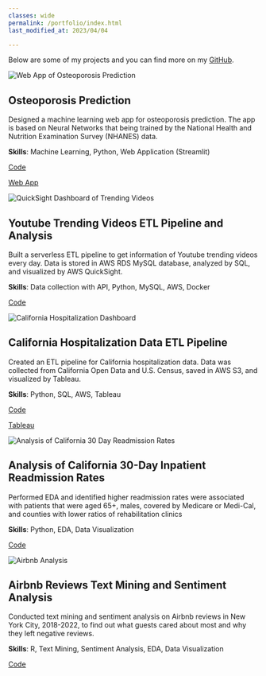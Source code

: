 ```yaml
---
classes: wide
permalink: /portfolio/index.html
last_modified_at: 2023/04/04

---
```


Below are some of my projects and you can find more on my [GitHub](https://github.com/eeliuqin).

<div class="portfolio-projects">
  <div class="row">
    <div class="img-section">
      <img src="/assets/images/portfolio/web-app-osteo.png" alt="Web App of Osteoporosis Prediction">
    </div>
    <div class="desc-section">
      <h2>Osteoporosis Prediction</h2>
      <p>Designed a machine learning web app for osteoporosis prediction. The app is based on Neural Networks that being trained by the National Health and Nutrition Examination Survey (NHANES) data.</p>
      <p>
        <b>Skills</b>: Machine Learning, Python, Web Application (Streamlit)
      </p>
      <p>
        <a target="_blank" href="https://github.com/eeliuqin/Osteoporosis-Analysis-and-Prediction-on-NHANES-Data">Code</a>
      </p>
      <p>
        <a target="_blank" href="https://osteoporosis-prediction.streamlit.app/">Web App</a>
      </p>
    </div>
  </div>
  <div class="row">
    <div class="img-section">
      <img src="/assets/images/portfolio/videos-dashboard.png" alt="QuickSight Dashboard of Trending Videos">
    </div>
    <div class="desc-section">
      <h2>Youtube Trending Videos ETL Pipeline and Analysis</h2>
      <p>Built a serverless ETL pipeline to get information of Youtube trending videos every day. Data is stored in AWS RDS MySQL database, analyzed by SQL, and visualized by AWS QuickSight.</p>
      <p><b>Skills</b>: Data collection with API, Python, MySQL, AWS, Docker</p>
      <p>
        <a target="_blank" href="https://github.com/eeliuqin/Youtube-Trending-Videos-Pipeline-and-Analysis">Code</a>
      </p>
    </div>
  </div>
  <div class="row">
    <div class="img-section">
      <img src="/assets/images/portfolio/ca-hos-tableau.png" alt="California Hospitalization Dashboard">
    </div>
    <div class="desc-section">
      <h2>California Hospitalization Data ETL Pipeline</h2>
      <p>Created an ETL pipeline for California hospitalization data. Data was collected from California Open Data and U.S. Census, saved in AWS S3, and visualized by Tableau.</p>
      <p><b>Skills</b>: Python, SQL, AWS, Tableau</p>
      <p>
        <a target="_blank" href="https://github.com/eeliuqin/California-Hospitalization-Data-ETL-Pipeline">Code</a>
      </p>
      <p>
        <a target="_blank" href="https://public.tableau.com/app/profile/qinliu/viz/CaliforniaHospitalizationCountsandRatesofSelectedAdverseHospitalEvents/Dashboard1">Tableau</a>
      </p>
    </div>
  </div>
  <div class="row">
    <div class="img-section">
      <img src="/assets/images/portfolio/ca-readmission-img.png" alt="Analysis of California 30 Day Readmission Rates">
    </div>
    <div class="desc-section">
      <h2>Analysis of California 30-Day Inpatient Readmission Rates</h2>
      <p>Performed EDA and identified higher readmission rates were associated with patients that were aged 65+, males, covered by Medicare or Medi-Cal, and counties with lower ratios of rehabilitation clinics</p>
      <p><b>Skills</b>: Python, EDA, Data Visualization</p>
      <p>
        <a target="_blank" href="https://github.com/eeliuqin/california-readmission-rate-analysis">Code</a>
      </p>
    </div>
  </div>
  <div class="row">
    <div class="img-section">
      <img src="/assets/images/portfolio/airbnb-analysis.png" alt="Airbnb Analysis">
    </div>
    <div class="desc-section">
      <h2>Airbnb Reviews Text Mining and Sentiment Analysis</h2>
      <p>Conducted text mining and sentiment analysis on Airbnb reviews in New York City, 2018-2022, to find out what guests cared about most and why they left negative reviews.</p>
      <p><b>Skills</b>: R, Text Mining, Sentiment Analysis, EDA, Data Visualization</p>
      <p>
        <a target="_blank" href="https://github.com/eeliuqin/Airbnb-Reviews-Text-Mining-and-Sentiment-Analysis">Code</a>
      </p>
    </div>
  </div>
</div>
